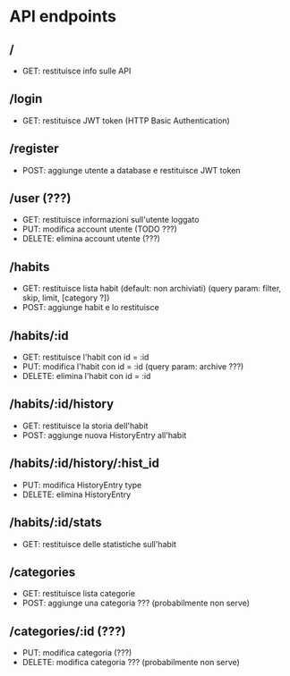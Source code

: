 # API endpoints

## /
- GET: restituisce info sulle API

## /login
- GET: restituisce JWT token (HTTP Basic Authentication)

## /register
- POST: aggiunge utente a database e restituisce JWT token

## /user (???)
- GET: restituisce informazioni sull'utente loggato
- PUT: modifica account utente  (TODO ???)
- DELETE: elimina account utente (???)

## /habits
- GET: restituisce lista habit (default: non archiviati) (query param: filter, skip, limit, [category ?])
- POST: aggiunge habit e lo restituisce

## /habits/:id
- GET: restituisce l'habit con id = :id
- PUT: modifica l'habit con id = :id (query param: archive ???)
- DELETE: elimina l'habit con id = :id

## /habits/:id/history
- GET: restituisce la storia dell'habit
- POST: aggiunge nuova HistoryEntry all'habit

## /habits/:id/history/:hist_id
- PUT: modifica HistoryEntry type
- DELETE: elimina HistoryEntry

## /habits/:id/stats
- GET: restituisce delle statistiche sull'habit

## /categories
- GET: restituisce lista categorie
- POST: aggiunge una categoria ??? (probabilmente non serve)

## /categories/:id (???)
- PUT: modifica categoria (???)
- DELETE: modifica categoria  ??? (probabilmente non serve)

